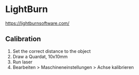 # LightBurn

https://lightburnsoftware.com/

## Calibration

1. Set the correct distance to the object
2. Draw a Quardat, 10x10mm
3. Run laser
4. Bearbeiten > Maschineneinstellungen > Achse kalibrieren
